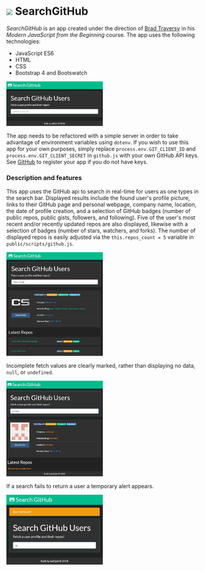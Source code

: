 # <img src="public/imgs/github_icon.ico" width="30px"> SearchGitHub

*SearchGitHub* is an app created under the direction of [Brad Traversy](https://www.udemy.com/modern-javascript-from-the-beginning/) in his *Modern JavaScript from the Beginning* course. The app uses the following technologies:

  * JavaScript ES6
  * HTML
  * CSS
  * Bootstrap 4 and Bootswatch

<img src="public/imgs/SearchGitHub.JPG" width="50%">


The app needs to be refactored with a simple server in order to take advantage of environment variables using `dotenv`. If you wish to use this app for your own purposes, simply replace `process.env.GIT_CLIENT_ID` and `process.env.GIT_CLIENT_SECRET` in `github.js` with your own GitHub API keys. See [GitHub](https://github.com/settings/applications/new) to register your app if you do not have keys.

### Description and features

This app uses the GitHub api to search in real-time for users as one types in the search bar. Displayed results include the found user's profile picture, links to their GitHub page and personal webpage, company name, location, the date of profile creation, and a selection of GitHub badges (number of public repos, public gists, followers, and following). Five of the user's most recent and/or recently updated repos are also displayed, likewise with a selection of badges (number of stars, watchers, and forks). The number of displayed repos is easily adjusted via the `this.repos_count = 5` variable in `public/scripts/github.js`.

<img src="public/imgs/SearchGitHub_results.JPG" width="50%">

Incomplete fetch values are clearly marked, rather than displaying no data, `null`, or `undefined`.

<img src="public/imgs/SearchGitHub_no_data.JPG" width="50%">

If a search fails to return a user a temporary alert appears.

<img src="public/imgs/SearchGitHub_no_user.JPG" width="50%">
